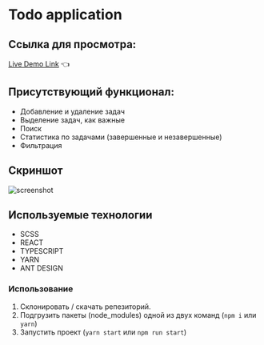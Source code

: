 # Todo application

## Ссылка для просмотра:

[Live Demo Link](https://todo-app-1e1f1.web.app) :point_left:

## Присутствующий функционал:

- Добавление и удаление задач
- Выделение задач, как важные
- Поиск
- Статистика по задачами (завершенные и незавершенные)
- Фильтрация

## Скриншот

![screenshot](https://raw.github.com/LeeGooL/todo/screenshots/Screenshot.png)

## Используемые технологии

- SCSS
- REACT
- TYPESCRIPT
- YARN
- ANT DESIGN

### Использование

1. Склонировать / скачать репезиторий.
2. Подгрузить пакеты (node_modules) одной из двух команд (`npm i` или `yarn`)
3. Запустить проект (`yarn start` или `npm run start`)